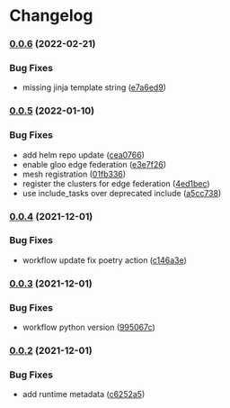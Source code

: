 # Changelog

### [0.0.6](https://www.github.com/kameshsampath/ansible-collection-gloo/compare/v0.0.5...v0.0.6) (2022-02-21)


### Bug Fixes

* missing jinja template string ([e7a6ed9](https://www.github.com/kameshsampath/ansible-collection-gloo/commit/e7a6ed962826c7b2ea90411f171431043a3349ab))

### [0.0.5](https://www.github.com/kameshsampath/ansible-collection-gloo/compare/v0.0.4...v0.0.5) (2022-01-10)


### Bug Fixes

* add helm repo update ([cea0766](https://www.github.com/kameshsampath/ansible-collection-gloo/commit/cea07663a626133fa09a32448b6642d217eb831b))
* enable gloo edge federation ([e3e7f26](https://www.github.com/kameshsampath/ansible-collection-gloo/commit/e3e7f2638c0550e7972537ca3a53cf6416946672))
* mesh registration ([01fb336](https://www.github.com/kameshsampath/ansible-collection-gloo/commit/01fb33639889e6bef25d7a891ce3e92b146d148f))
* register the clusters for edge federation ([4ed1bec](https://www.github.com/kameshsampath/ansible-collection-gloo/commit/4ed1bec60599eaccb3b7d3d4f9a5d85326d2b604))
* use include_tasks over deprecated include ([a5cc738](https://www.github.com/kameshsampath/ansible-collection-gloo/commit/a5cc738c2797f5c98ca2907a8c9cafebe63e609f))

### [0.0.4](https://www.github.com/kameshsampath/ansible-collection-gloo/compare/v0.0.3...v0.0.4) (2021-12-01)


### Bug Fixes

* workflow update fix poetry action ([c146a3e](https://www.github.com/kameshsampath/ansible-collection-gloo/commit/c146a3e8bb520fa68d733a28c2c5fc20ffc97674))

### [0.0.3](https://www.github.com/kameshsampath/ansible-collection-gloo/compare/v0.0.2...v0.0.3) (2021-12-01)


### Bug Fixes

* workflow python version ([995067c](https://www.github.com/kameshsampath/ansible-collection-gloo/commit/995067c0e2d72f9da2b4f73635a8a61d45f81008))

### [0.0.2](https://www.github.com/kameshsampath/ansible-collection-gloo/compare/v0.0.1...v0.0.2) (2021-12-01)


### Bug Fixes

* add runtime metadata ([c6252a5](https://www.github.com/kameshsampath/ansible-collection-gloo/commit/c6252a55bdd1c6b5dfd4fc2510c982f3a26f5901))
